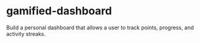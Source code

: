 # gamified-dashboard
Build a personal dashboard that allows a user to track points, progress, and activity  streaks.
